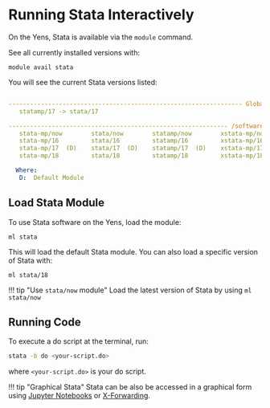 # Running Stata Interactively

On the Yens, Stata is available via the `module` command. 

See all currently installed versions with:

```title="Terminal Input"
module avail stata
```

You will see the current Stata versions listed:

```{.yaml .no-copy title="Terminal Output"}

----------------------------------------------------------------- Global Aliases ------------------------------------------------------------------
   statamp/17 -> stata/17

------------------------------------------------------------- /software/modules/Core --------------------------------------------------------------
   stata-mp/now        stata/now        statamp/now        xstata-mp/now        xstata/now        xstatamp/now
   stata-mp/16         stata/16         statamp/16         xstata-mp/16         xstata/16         xstatamp/16
   stata-mp/17  (D)    stata/17  (D)    statamp/17  (D)    xstata-mp/17  (D)    xstata/17  (D)    xstatamp/17  (D)
   stata-mp/18         stata/18         statamp/18         xstata-mp/18         xstata/18         xstatamp/18

  Where:
   D:  Default Module
```

## Load Stata Module
To use Stata software on the Yens, load the module:
```title="Terminal Input"
ml stata
```
This will load the default Stata module. You can also load a specific version of Stata with:

```title="Terminal Input"
ml stata/18
```

!!! tip "Use `stata/now` module"
    Load the latest version of Stata by using `ml stata/now`

## Running Code

To execute a do script at the terminal, run:
```bash title="Terminal Input"
stata -b do <your-script.do>
```
where `<your-script.do>` is your do script.

!!! tip "Graphical Stata"
    Stata can be also be accessed in a graphical form using [Jupyter Notebooks](/_getting_started/jupyter/#stata) or [X-Forwarding](/_user_guide/best_practices_gui).
